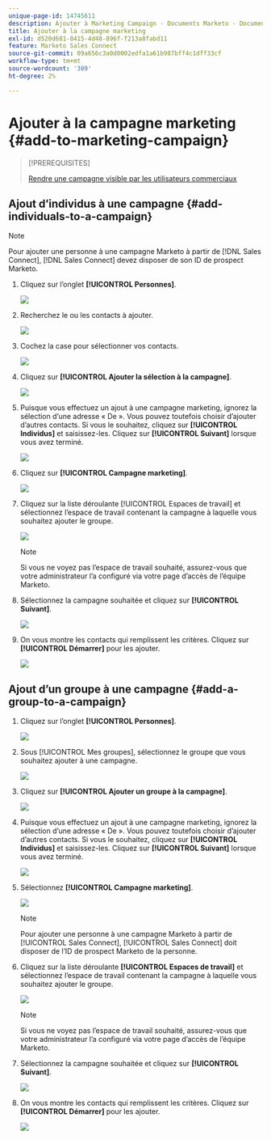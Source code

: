 ```yaml
---
unique-page-id: 14745611
description: Ajouter à Marketing Campaign - Documents Marketo - Documentation du produit
title: Ajouter à la campagne marketing
exl-id: d520d681-8415-4d48-896f-f213a8fabd11
feature: Marketo Sales Connect
source-git-commit: 09a656c3a0d0002edfa1a61b987bff4c1dff33cf
workflow-type: tm+mt
source-wordcount: '309'
ht-degree: 2%

---
```


# Ajouter à la campagne marketing {#add-to-marketing-campaign}

>[!PREREQUISITES]
>
>[Rendre une campagne visible par les utilisateurs commerciaux](/help/marketo/product-docs/marketo-sales-connect/marketo/make-a-campaign-visible-to-sales-connect-users.md)

## Ajout d’individus à une campagne {#add-individuals-to-a-campaign}

>[!NOTE]
>
>Pour ajouter une personne à une campagne Marketo à partir de [!DNL Sales Connect], [!DNL Sales Connect] devez disposer de son ID de prospect Marketo.

1. Cliquez sur l’onglet **[!UICONTROL Personnes]**.

   ![](assets/one-3.png)

1. Recherchez le ou les contacts à ajouter.

   ![](assets/two-3.png)

1. Cochez la case pour sélectionner vos contacts.

   ![](assets/three-3.png)

1. Cliquez sur **[!UICONTROL Ajouter la sélection à la campagne]**.

   ![](assets/four-3.png)

1. Puisque vous effectuez un ajout à une campagne marketing, ignorez la sélection d’une adresse « De ». Vous pouvez toutefois choisir d’ajouter d’autres contacts. Si vous le souhaitez, cliquez sur **[!UICONTROL Individus]** et saisissez-les. Cliquez sur **[!UICONTROL Suivant]** lorsque vous avez terminé.

   ![](assets/five-2.png)

1. Cliquez sur **[!UICONTROL Campagne marketing]**.

   ![](assets/six-1.png)

1. Cliquez sur la liste déroulante [!UICONTROL Espaces de travail] et sélectionnez l’espace de travail contenant la campagne à laquelle vous souhaitez ajouter le groupe.

   ![](assets/seven-1.png)

   >[!NOTE]
   >
   >Si vous ne voyez pas l’espace de travail souhaité, assurez-vous que votre administrateur l’a configuré via votre page d’accès de l’équipe Marketo.

1. Sélectionnez la campagne souhaitée et cliquez sur **[!UICONTROL Suivant]**.

   ![](assets/eight.png)

1. On vous montre les contacts qui remplissent les critères. Cliquez sur **[!UICONTROL Démarrer]** pour les ajouter.

   ![](assets/nine.png)

## Ajout d’un groupe à une campagne {#add-a-group-to-a-campaign}

1. Cliquez sur l’onglet **[!UICONTROL Personnes]**.

   ![](assets/one-3.png)

1. Sous [!UICONTROL Mes groupes], sélectionnez le groupe que vous souhaitez ajouter à une campagne.

   ![](assets/eleven.png)

1. Cliquez sur **[!UICONTROL Ajouter un groupe à la campagne]**.

   ![](assets/twelve.png)

1. Puisque vous effectuez un ajout à une campagne marketing, ignorez la sélection d’une adresse « De ». Vous pouvez toutefois choisir d’ajouter d’autres contacts. Si vous le souhaitez, cliquez sur **[!UICONTROL Individus]** et saisissez-les. Cliquez sur **[!UICONTROL Suivant]** lorsque vous avez terminé.

   ![](assets/thirteen.png)

1. Sélectionnez **[!UICONTROL Campagne marketing]**.

   ![](assets/six-1.png)

   >[!NOTE]
   >
   >Pour ajouter une personne à une campagne Marketo à partir de [!UICONTROL Sales Connect], [!UICONTROL Sales Connect] doit disposer de l’ID de prospect Marketo de la personne.

1. Cliquez sur la liste déroulante **[!UICONTROL Espaces de travail]** et sélectionnez l’espace de travail contenant la campagne à laquelle vous souhaitez ajouter le groupe.

   ![](assets/seven-1.png)

   >[!NOTE]
   >
   >Si vous ne voyez pas l’espace de travail souhaité, assurez-vous que votre administrateur l’a configuré via votre page d’accès de l’équipe Marketo.

1. Sélectionnez la campagne souhaitée et cliquez sur **[!UICONTROL Suivant]**.

   ![](assets/eight.png)

1. On vous montre les contacts qui remplissent les critères. Cliquez sur **[!UICONTROL Démarrer]** pour les ajouter.

   ![](assets/nine.png)
